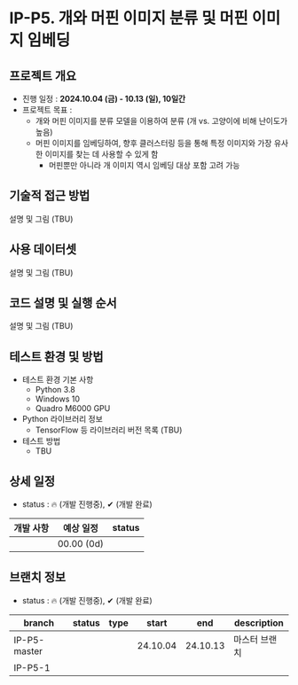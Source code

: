 # IP-P5. 개와 머핀 이미지 분류 및 머핀 이미지 임베딩
## 프로젝트 개요
* 진행 일정 : **2024.10.04 (금) - 10.13 (일), 10일간**
* 프로젝트 목표 :
  * 개와 머핀 이미지를 분류 모델을 이용하여 분류 (개 vs. 고양이에 비해 난이도가 높음)
  * 머핀 이미지를 임베딩하여, 향후 클러스터링 등을 통해 특정 이미지와 가장 유사한 이미지를 찾는 데 사용할 수 있게 함
    * 머핀뿐만 아니라 개 이미지 역시 임베딩 대상 포함 고려 가능

## 기술적 접근 방법
설명 및 그림 (TBU)

## 사용 데이터셋
설명 및 그림 (TBU)

## 코드 설명 및 실행 순서
설명 및 그림 (TBU)

## 테스트 환경 및 방법
* 테스트 환경 기본 사항
  * Python 3.8
  * Windows 10
  * Quadro M6000 GPU
* Python 라이브러리 정보
  * TensorFlow 등 라이브러리 버전 목록 (TBU)
* 테스트 방법
  * TBU

## 상세 일정
* status : 🔥 (개발 진행중), ✔ (개발 완료)

|개발 사항|예상 일정|status|
|---|---|---|
||00.00 (0d)||

## 브랜치 정보
* status : 🔥 (개발 진행중), ✔ (개발 완료)

|branch|status|type|start|end|description|
|---|---|---|---|---|---|
|IP-P5-master|||24.10.04|24.10.13|마스터 브랜치|
|IP-P5-1||||||
